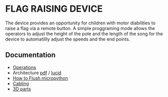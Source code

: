 # FLAG RAISING DEVICE


The device provides an opportunity for children with motor diabilities to raise a flag via a remote button.
A simple proggraming mode allows the operators to adjust the height of the pole and the length of the song
for the device to automatillly adjust the speeds and the end points. 

## Documentation
* [Operations](docs/operation.md)
* Architecture [pdf](docs/FlagRaiser.pdf) / [lucid](https://www.lucidchart.com/invitations/accept/66944ab0-6786-461c-a49b-2d910f306892)
* [How to Flush micropython](docs/micropython.md)
* [Cabling](docs/cabling.md)
* [3D parts](3d)


